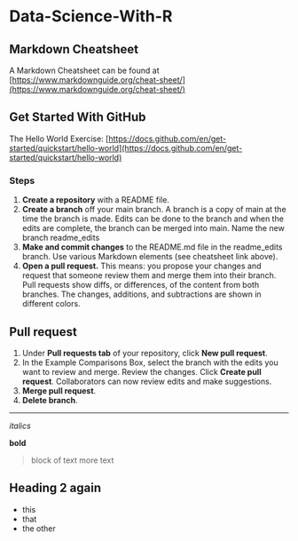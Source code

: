 # Data-Science-With-R

## Markdown Cheatsheet

A Markdown Cheatsheet can be found at [https://www.markdownguide.org/cheat-sheet/](https://www.markdownguide.org/cheat-sheet/)

## Get Started With GitHub

The Hello World Exercise: [https://docs.github.com/en/get-started/quickstart/hello-world](https://docs.github.com/en/get-started/quickstart/hello-world)

### Steps

1. **Create a repository** with a README file.
2. **Create a branch** off your main branch. A branch is a copy of main at the time the branch is made. Edits can be done to the branch and when the edits are complete, the branch can be merged into main. Name the new branch readme_edits
3. **Make and commit changes** to the README.md file in the readme_edits branch. Use various Markdown elements (see cheatsheet link above).
4. **Open a pull request.** This means: you propose your changes and request that someone review them and merge them into their branch. Pull requests show diffs, or differences, of the content from both branches. The changes, additions, and subtractions are shown in different colors.

## Pull request

1. Under **Pull requests tab** of your repository, click **New pull request**.
2. In the Example Comparisons Box, select the branch with the edits you want to review and merge. Review the changes. Click **Create pull request**. Collaborators can now review edits and make suggestions.
3. **Merge pull request**.
4. **Delete branch**.

---

*italics*

**bold**

> block of text
> more text

## Heading 2 again

- this
- that
- the other
